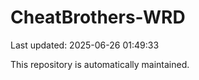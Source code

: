 # CheatBrothers-WRD

Last updated: 2025-06-26 01:49:33

This repository is automatically maintained.
